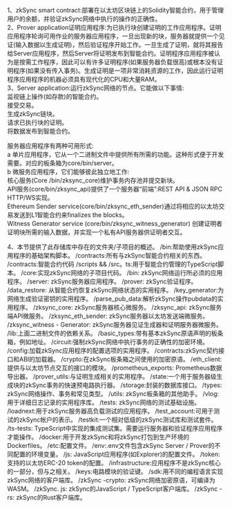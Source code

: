 1、zkSync smart contract:部署在以太坊区块链上的Solidity智能合约，用于管理用户的余额，并验证zkSync网络中执行的操作的正确性。  
2、Prover application证明应用程序:为已执行块创建证明的工作应用程序。证明应用程序轮询可用作业的服务器应用程序，一旦出现新的块，服务器就提供一个见证(输入数据以生成证明)，然后验证程序开始工作。一旦生成了证明，就将其报告给Server应用程序，然后Server将证明发布到智能合约。证明程序应用程序被认为是按需工作程序，因此可以有许多证明程序(如果服务器负载很高)或根本没有证明程序(如果没有传入事务)。生成证明是一项非常消耗资源的工作，因此运行证明程序应用程序的机器必须具有现代化的CPU和大量RAM。  
3、Server application:运行zkSync网络的节点。它能做以下事情:  
监视链上操作(如存款)的智能合约。  
接受交易。  
生成zkSync链块。  
请求已执行块的证明。  
将数据发布到智能合约。  

服务器应用程序有两种可用形式:  
a 单片应用程序，它从一个二进制文件中提供所有所需的功能。这种形式便于开发需要。对应的板条箱为core/bin/server。  
b 微服务应用程序，它们能够彼此独立地工作:  
核心服务(Core /bin/zksync_core)维护事务内存池并提交新块。  
API服务(core/bin/zksync_api)提供了一个服务器“前端”:REST API & JSON RPC HTTP/WS实现。  
Ethereum Sender service(core/bin/zksync_eth_sender)通过将相应的以太坊交易发送到L1智能合约来finalizes the blocks。  
Witness Generator service (core/bin/zksync_witness_generator) 创建证明者证明块所需的输入数据，并实现一个私有API服务器供证明者交互。  

4、本节提供了此存储库中存在的文件夹/子项目的概述。
/bin:帮助使用zkSync应用程序的基础架构脚本。
/contracts:所有与zkSync智能合约相关的东西。
  /contracts:智能合约代码
  /scripts && /src。ts:用于智能合约管理的TypeScript脚本。
/core:实现zkSync网络的子项目代码。
  /bin: zkSync网络运行所必须的应用程序。
    /server: zkSync服务器应用程序。
    /prover: zkSync验证程序。
    /data_restore: 从智能合约恢复zkSync网络状态的实用程序。
    /key_generator:为网络生成验证密钥的实用程序。
    /parse_pub_data:解析zkSync操作pubdata的实用程序。
    /zksync_core: zkSync服务器核心微服务。
    /zksync_api: zkSync服务端API微服务。
    /zksync_eth_sender: zkSync服务器以太坊发送端微服务。
    /zksync_witness - Generator: zkSync服务器见证生成器和证明服务器微服务。
  /lib:上面二进制文件的依赖关系。
    /basic_types:带有基本zkSync原语声明的板条箱，例如地址。
    /circuit:强制zkSync网络中执行事务的正确性的加密环境。
    /config:加载zkSync应用程序的配置选项的实用程序。
    /contracts:zkSync契约接口和ABI的加载器。
    /crypto:在zkSync板条箱之间使用的加密原语。
    /eth_client:提供与以太坊节点交互的接口的模块。
    /prometheus_exports: Prometheus数据导出器。
    /prover_utils:与证明生成相关的实用程序。
    /state:一个用于服务器级生成块的zkSync事务的快速预电路执行器。
    /storage:封装的数据库接口。
    /types: zkSync网络操作、事务和常见类型。
    /utils: zkSync板条箱的其他助手。
    /vlog:用于详细日志记录的实用程序库。
  /tests: zkSync网络的测试基础设施。
    /loadnext:用于zkSync服务器高负载测试的应用程序。
    /test_account:可用于测试的zkSync帐户的表示。
    /testkit:一个相对低级的zkSync测试库和测试套件。
    /ts-tests: TypeScript中实现的集成测试集。需要运行服务器和验证程序应用程序才能操作。
/docker:用于开发zkSync和将zkSync打包到生产环境的Dockerfiles。
/etc:配置文件。
  /env:.env文件包含zkSync Server / Prover的不同配置的环境变量。
  /js: JavaScript应用程序(如Explorer)的配置文件。
  /token:支持的以太坊ERC-20 token的配置。
/infrastructure:应用程序不是zkSync核心的一部分，但与之相关。
/keys:电路模块的验证键。
/sdk:用不同的编程语言实现zkSync网络的客户端库。
  /zkSync -crypto: zkSync网络加密原语，可编译为WASM。
  /zkSync. js: zkSync的JavaScript / TypeScript客户端库。
  /zkSync -rs: zkSync的Rust客户端库。
